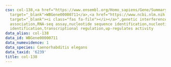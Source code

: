 ```yaml
---
csv: col-138,<a href="https://www.ensembl.org/Homo_sapiens/Gene/Summary?db=core;g=WBGene00000711"
  target="_blank">WBGene00000711</a>,<a href="https://www.ncbi.nlm.nih.gov/pubmed/27496166"
  target="_blank"><i class="fas fa-file"></i></a>",genetic interference,functional
  association,RNA-seq assay,nucleotide sequence identification,nucleotide sequence
  identification,transcriptional regulation,up-regulates activity
data_alias: col-138
data_id: WBGene00000711
data_numevidence: 1
data_species: Caenorhabditis elegans
data_taxid: '6239'
title: col-138
---
```

